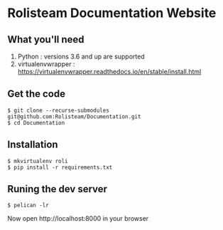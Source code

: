 # Rolisteam Documentation Website

## What you'll need

1. Python : versions 3.6 and up are supported
2. virtualenvwrapper : https://virtualenvwrapper.readthedocs.io/en/stable/install.html


## Get the code

```
$ git clone --recurse-submodules git@github.com:Rolisteam/Documentation.git
$ cd Documentation 
```

## Installation

```
$ mkvirtualenv roli
$ pip install -r requirements.txt
```

## Runing the dev server

```
$ pelican -lr
```

Now open http://localhost:8000 in your browser